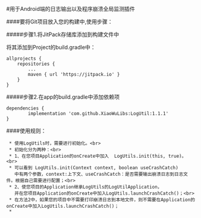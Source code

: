 


#用于Android端的日志输出以及程序崩溃全局监测插件<br>

####要将Git项目放入您的构建中,使用步骤：<br>

#####步骤1.将JitPack存储库添加到构建文件中


将其添加到Project的build.gradle中：

	allprojects {
		repositories {
			...
			maven { url 'https://jitpack.io' }
		}
	}
#####步骤2.在app的build.gradle中添加依赖项

	dependencies {
	        implementation 'com.github.XiaoWuLibs:LogUtil:1.1.1'
	}

####使用规则：<br>

     * 使用LogUtils时，需要进行初始化。<br>
     * 初始化分为两种：<br>
     * 1、在您项目Application的onCreate中加入  LogUtils.init(this, true)。<br>
     * 可以看到 LogUtils.init(Context context, boolean useCrashCatch)
       中有两个参数，context:上下文、useCrashCatch：是否需要输出崩溃日志到日志文件。根据自己需要进行配置；<br>
     * 2、使您项目的Application继承LogUtils的LogUtilApplication，
       并在您项目Application的onCreate中加入LogUtils.launchCrashCatch()；<br>
     * 在方法2中，如果您的项目中不需要打印崩溃日志到本地文件，则不需要在Application的onCreate中加入LogUtils.launchCrashCatch()；
     *


